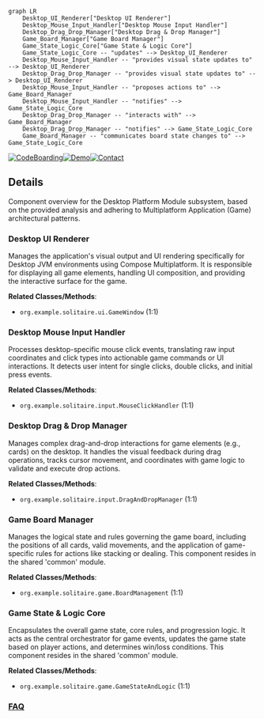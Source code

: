 ```mermaid
graph LR
    Desktop_UI_Renderer["Desktop UI Renderer"]
    Desktop_Mouse_Input_Handler["Desktop Mouse Input Handler"]
    Desktop_Drag_Drop_Manager["Desktop Drag & Drop Manager"]
    Game_Board_Manager["Game Board Manager"]
    Game_State_Logic_Core["Game State & Logic Core"]
    Game_State_Logic_Core -- "updates" --> Desktop_UI_Renderer
    Desktop_Mouse_Input_Handler -- "provides visual state updates to" --> Desktop_UI_Renderer
    Desktop_Drag_Drop_Manager -- "provides visual state updates to" --> Desktop_UI_Renderer
    Desktop_Mouse_Input_Handler -- "proposes actions to" --> Game_Board_Manager
    Desktop_Mouse_Input_Handler -- "notifies" --> Game_State_Logic_Core
    Desktop_Drag_Drop_Manager -- "interacts with" --> Game_Board_Manager
    Desktop_Drag_Drop_Manager -- "notifies" --> Game_State_Logic_Core
    Game_Board_Manager -- "communicates board state changes to" --> Game_State_Logic_Core
```

[![CodeBoarding](https://img.shields.io/badge/Generated%20by-CodeBoarding-9cf?style=flat-square)](https://github.com/CodeBoarding/CodeBoarding)[![Demo](https://img.shields.io/badge/Try%20our-Demo-blue?style=flat-square)](https://www.codeboarding.org/demo)[![Contact](https://img.shields.io/badge/Contact%20us%20-%20contact@codeboarding.org-lightgrey?style=flat-square)](mailto:contact@codeboarding.org)

## Details

Component overview for the Desktop Platform Module subsystem, based on the provided analysis and adhering to Multiplatform Application (Game) architectural patterns.

### Desktop UI Renderer
Manages the application's visual output and UI rendering specifically for Desktop JVM environments using Compose Multiplatform. It is responsible for displaying all game elements, handling UI composition, and providing the interactive surface for the game.


**Related Classes/Methods**:

- `org.example.solitaire.ui.GameWindow` (1:1)


### Desktop Mouse Input Handler
Processes desktop-specific mouse click events, translating raw input coordinates and click types into actionable game commands or UI interactions. It detects user intent for single clicks, double clicks, and initial press events.


**Related Classes/Methods**:

- `org.example.solitaire.input.MouseClickHandler` (1:1)


### Desktop Drag & Drop Manager
Manages complex drag-and-drop interactions for game elements (e.g., cards) on the desktop. It handles the visual feedback during drag operations, tracks cursor movement, and coordinates with game logic to validate and execute drop actions.


**Related Classes/Methods**:

- `org.example.solitaire.input.DragAndDropManager` (1:1)


### Game Board Manager
Manages the logical state and rules governing the game board, including the positions of all cards, valid movements, and the application of game-specific rules for actions like stacking or dealing. This component resides in the shared 'common' module.


**Related Classes/Methods**:

- `org.example.solitaire.game.BoardManagement` (1:1)


### Game State & Logic Core
Encapsulates the overall game state, core rules, and progression logic. It acts as the central orchestrator for game events, updates the game state based on player actions, and determines win/loss conditions. This component resides in the shared 'common' module.


**Related Classes/Methods**:

- `org.example.solitaire.game.GameStateAndLogic` (1:1)




### [FAQ](https://github.com/CodeBoarding/GeneratedOnBoardings/tree/main?tab=readme-ov-file#faq)